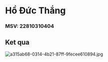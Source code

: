 # Hồ Đức Thắng
### MSV: 22810310404
## Ket qua

![a315ab68-0314-4b21-87ff-9fecee610894.jpg](https://github.com/user-attachments/assets/bce95401-d7c9-4c5d-973b-4a905a1e11ff)
